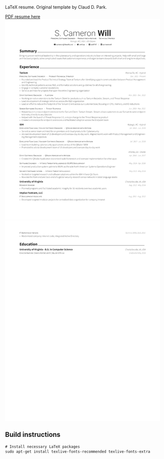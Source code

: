 LaTeX resume. Original template by Claud D. Park.

[PDF resume here](https://github.com/cwill747/resume/blob/master/resume.pdf)
![Resume page](resume-0.png)
![Resume page 2](resume-1.png)


## Build instructions

```
# Install necessary LaTeX packages
sudo apt-get install texlive-fonts-recommended texlive-fonts-extra


```